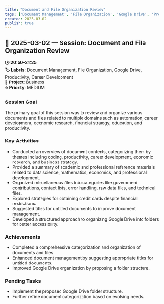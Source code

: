 ```yaml
---
title: "Document and File Organization Review"
tags: ['Document Management', 'File Organization', 'Google Drive', 'Productivity', 'Career Development']
created: 2025-03-02
publish: true
---
```


## 📅 2025-03-02 — Session: Document and File Organization Review

**🕒 20:50–21:25**  
**🏷️ Labels**: Document Management, File Organization, Google Drive, Productivity, Career Development  
**📂 Project**: Business  
**⭐ Priority**: MEDIUM  


### Session Goal
The primary goal of this session was to review and organize various documents and files related to multiple domains such as automation, career development, economic research, financial strategy, education, and productivity.

### Key Activities
- Conducted an overview of document contents, categorizing them by themes including coding, productivity, career development, economic research, and business strategy.
- Provided a summary of academic and professional reference materials related to data science, mathematics, economics, and professional development.
- Organized miscellaneous files into categories like government contributions, contact lists, error handling, raw data files, and technical files.
- Explored strategies for obtaining credit cards despite financial restrictions.
- Suggested titles for untitled documents to improve document management.
- Developed a structured approach to organizing Google Drive into folders for better accessibility.

### Achievements
- Completed a comprehensive categorization and organization of documents and files.
- Enhanced document management by suggesting appropriate titles for untitled documents.
- Improved Google Drive organization by proposing a folder structure.

### Pending Tasks
- Implement the proposed Google Drive folder structure.
- Further refine document categorization based on evolving needs.
